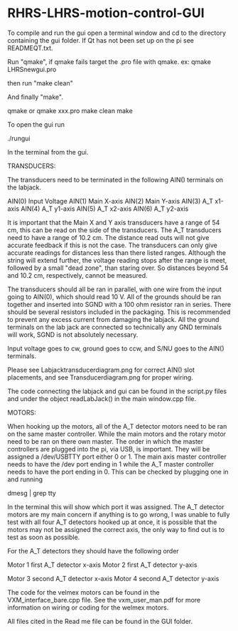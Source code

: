 # RHRS-LHRS-motion-control-GUI
To compile and run the gui open a terminal window and cd to the
directory containing the gui folder. If Qt has not been set up on the pi see READMEQT.txt.

Run "qmake", if qmake fails
target the .pro file with qmake. 
ex: qmake LHRSnewgui.pro

then run "make clean"

And finally "make". 



qmake  or qmake xxx.pro
make clean
make



To open the gui run

./rungui

In the terminal from the gui.



TRANSDUCERS:

The transducers need to be terminated in the following AIN() terminals on the labjack. 

AIN(0) Input Voltage
AIN(1) Main X-axis
AIN(2) Main Y-axis
AIN(3) A_T x1-axis 
AIN(4) A_T y1-axis
AIN(5) A_T x2-axis
AIN(6) A_T y2-axis

It is important that the Main X and Y axis transducers have a range of 54 cm, this can be read on the side of the transducers. The A_T transducers need to have a range of 10.2 cm. The distance read outs will not give accurate feedback if this is not the case. The transducers can only give accurate readings for distances less than there listed ranges. Although the string will extend further, the voltage reading stops after the range is meet, followed by a small "dead zone", than staring over. So distances beyond 54 and 10.2 cm, respectively, cannot be measured.

The transducers should all be ran in parallel, with one wire from the input going to AIN(0), which should read 10 V. All of the grounds should be ran together and inserted into SGND with a 100 ohm resistor ran in series. There should be several resistors included in the packaging. This is recommended to prevent any excess current from damaging the labjack. All the ground terminals on the lab jack are connected so technically any GND terminals will work, SGND is not absolutely necessary. 

Input voltage goes to cw, ground goes to ccw, and S/NU goes to the AIN() terminals.

Please see Labjacktransducerdiagram.png for correct AIN() slot placements, and see Transducerdiagram.png for proper wiring. 

The code connecting the labjack and gui can be found in the script.py files and under the object readLabJack() in the main window.cpp file. 


MOTORS:

When hooking up the motors, all of the A_T detector motors need to be ran on the same master controller. While the main motors and the rotary motor need to be ran on there own master. The order in which the master controllers are plugged into the pi, via USB, is important. They will be assigned a /dev/USBTTY port either 0 or 1. The main axis master controller needs to have the /dev port ending in 1 while the A_T master controller needs to have the port ending in 0. This can be checked by plugging one in and running
 
dmesg | grep tty

In the terminal this will show which port it was assigned. 
The A_T detector motors are my main concern if anything is to go wrong, I was unable to fully test with all four A_T detectors hooked up at once, it is possible that the motors may not be assigned the correct axis, the only way to find out is to test as soon as possible.

For the A_T detectors they should have the following order

Motor 1  first A_T detector x-axis 
Motor 2  first A_T detector y-axis

Motor 3  second A_T detector x-axis
Motor 4  second A_T detector y-axis

The code for the velmex motors can be found in the VXM_interface_bare.cpp file.
See the vxm_user_man.pdf for more information on wiring or coding for the welmex motors.

All files cited in the Read me file can be found in the GUI folder.
